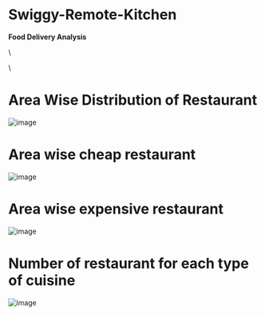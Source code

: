 # Swiggy-Remote-Kitchen
**Food Delivery Analysis**

\

\


# Area Wise Distribution of Restaurant
![image](https://github.com/Swati-Latta/Swiggy-Remote-Kitchen/assets/134490572/51e949ce-bd9d-4d77-95fb-e90c738f78d3)


# Area wise cheap restaurant
![image](https://github.com/Swati-Latta/Swiggy-Remote-Kitchen/assets/134490572/ad4e83f0-0b83-4694-9167-300e9bd0b12d)


# Area wise expensive restaurant
![image](https://github.com/Swati-Latta/Swiggy-Remote-Kitchen/assets/134490572/3999ae4c-694d-4697-8787-6a7c280eb60f)


# Number of restaurant for each type of cuisine
![image](https://github.com/Swati-Latta/Swiggy-Remote-Kitchen/assets/134490572/e04856c3-f7d3-4f35-85e0-39dcd80da469)
